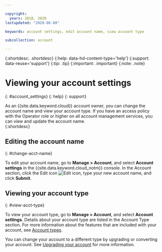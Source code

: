```yaml
---

copyright:
  years: 2018, 2020
lastupdated: "2020-06-08"

keywords: account settings, edit account name, view account type

subcollection: account

---
```


{:shortdesc: .shortdesc}
{:help: data-hd-content-type='help'}
{:support: data-reuse='support'}
{:tip: .tip}
{:important: .important}
{:note: .note}


# Viewing your account settings
{: #account_settings}
{: help} 
{: support}

As an {{site.data.keyword.cloud}} account owner, you can change the account name and view your account type. If you have an access policy with the Operator role or higher on all account management services, you can view and update the account name.  
{:shortdesc}

## Editing the account name
{: #change-acct-name}

To edit your account name, go to **Manage > Account**, and select **Account settings** in the {{site.data.keyword.cloud_notm}} console. In the Account section, click the Edit icon ![Edit icon](../icons/edit-tagging.svg), type your new account name, and click **Submit**.

## Viewing your account type
{: #view-acct-type}

To view your account type, go to **Manage > Account**, and select **Account settings**. Details about your account type are listed in the Account Type section. For more information about the features that are included with your account, see [Account types](/docs/account?topic=account-accounts).

You can change your account to a different type by upgrading or converting your account. See [Upgrading your account](/docs/account?topic=account-upgrading-account) for more information.
